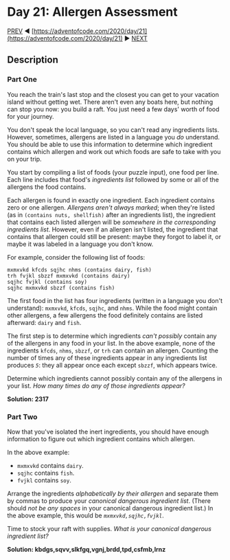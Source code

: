 # Day 21: Allergen Assessment

[PREV](/questions/2020/20.md) ◀ [https://adventofcode.com/2020/day/21](https://adventofcode.com/2020/day/21) ▶ [NEXT](/questions/2020/22.md)

## Description

### Part One

You reach the train's last stop and the closest you can get to your vacation island without getting wet. There aren't even any boats here, but nothing can stop you now: you build a raft. You just need a few days' worth of food for your journey.

You don't speak the local language, so you can't read any ingredients lists. However, sometimes, allergens are listed in a language you _do_ understand. You should be able to use this information to determine which ingredient contains which allergen and <span title="I actually considered doing this once. I do not recommend it.">work out which foods are safe</span> to take with you on your trip.

You start by compiling a list of foods (your puzzle input), one food per line. Each line includes that food's _ingredients list_ followed by some or all of the allergens the food contains.

Each allergen is found in exactly one ingredient. Each ingredient contains zero or one allergen. _Allergens aren't always marked_; when they're listed (as in `(contains nuts, shellfish)` after an ingredients list), the ingredient that contains each listed allergen will be _somewhere in the corresponding ingredients list_. However, even if an allergen isn't listed, the ingredient that contains that allergen could still be present: maybe they forgot to label it, or maybe it was labeled in a language you don't know.

For example, consider the following list of foods:

    mxmxvkd kfcds sqjhc nhms (contains dairy, fish)
    trh fvjkl sbzzf mxmxvkd (contains dairy)
    sqjhc fvjkl (contains soy)
    sqjhc mxmxvkd sbzzf (contains fish)
    

The first food in the list has four ingredients (written in a language you don't understand): `mxmxvkd`, `kfcds`, `sqjhc`, and `nhms`. While the food might contain other allergens, a few allergens the food definitely contains are listed afterward: `dairy` and `fish`.

The first step is to determine which ingredients _can't possibly_ contain any of the allergens in any food in your list. In the above example, none of the ingredients `kfcds`, `nhms`, `sbzzf`, or `trh` can contain an allergen. Counting the number of times any of these ingredients appear in any ingredients list produces _`5`_: they all appear once each except `sbzzf`, which appears twice.

Determine which ingredients cannot possibly contain any of the allergens in your list. _How many times do any of those ingredients appear?_

__Solution: 2317__

### Part Two

Now that you've isolated the inert ingredients, you should have enough information to figure out which ingredient contains which allergen.

In the above example:

*   `mxmxvkd` contains `dairy`.
*   `sqjhc` contains `fish`.
*   `fvjkl` contains `soy`.

Arrange the ingredients _alphabetically by their allergen_ and separate them by commas to produce your _canonical dangerous ingredient list_. (There should _not be any spaces_ in your canonical dangerous ingredient list.) In the above example, this would be _`mxmxvkd,sqjhc,fvjkl`_.

Time to stock your raft with supplies. _What is your canonical dangerous ingredient list?_

__Solution: kbdgs,sqvv,slkfgq,vgnj,brdd,tpd,csfmb,lrnz__